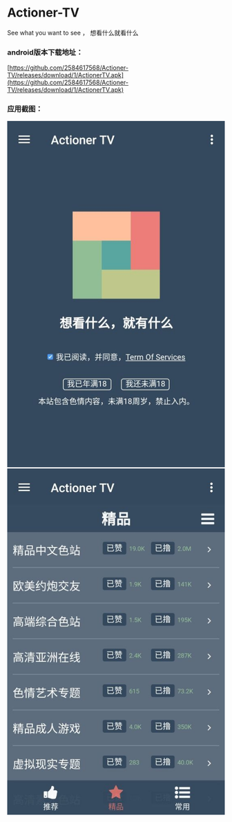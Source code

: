 # Actioner-TV
See what you want to see  ，    想看什么就看什么 
### android版本下载地址：
[https://github.com/2584617568/Actioner-TV/releases/download/1/ActionerTV.apk](https://github.com/2584617568/Actioner-TV/releases/download/1/ActionerTV.apk)

### 应用截图：
![首页截图](https://github.com/2584617568/Actioner-TV/blob/master/E50788905563F33C3FE4133D97699984.jpg)
![首页截图2](https://github.com/2584617568/Actioner-TV/blob/master/05DE91DFC3E40294F18C770F6583280C.jpg)
